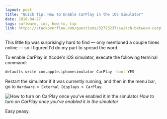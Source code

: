 ```yaml
---
layout: post
title: "Quick Tip: How to Enable CarPlay in the iOS Simulator"
date: 2018-04-27
tags: software, ios, how-to, tip
link: https://stackoverflow.com/questions/32723237/switch-between-carplay-and-regular-window-in-ios-simulator
---
```


This little tip was surprisingly hard to find — only mentioned a couple times online — so I figured I'd do my part to spread the word.

To enable CarPlay in Xcode's iOS simulator, execute the following terminal command:

```bash
defaults write com.apple.iphonesimulator CarPlay -bool YES
```

Restart the simulator if it was currently running, and then in the menu bar, go to `Hardware > External Displays > CarPlay`.

![How to turn on CarPlay once you've enabled it in the simulator](/assets/img/carplay-simulator-demo.gif)
*How to turn on CarPlay once you've enabled it in the simulator*

Easy peasy.
